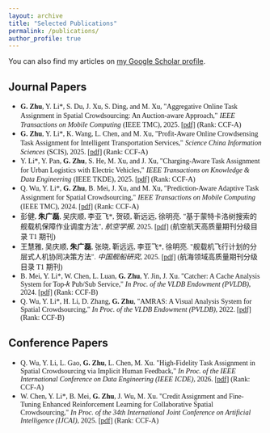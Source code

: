 ```yaml
---
layout: archive
title: "Selected Publications"
permalink: /publications/
author_profile: true
---
```


You can also find my articles on [my Google Scholar profile](https://scholar.google.com.hk/?hl=zh-CN).

## Journal Papers

- <font face="Times New Roman"><b>G. Zhu</b>, Y. Li*, S. Du, J. Xu, S. Ding, and M. Xu, "Aggregative Online Task Assignment in Spatial Crowdsourcing: An Auction-aware Approach,"</font> <font face="Times New Roman"><i>IEEE Transactions on Mobile Computing</i></font> <font face="Times New Roman">(IEEE TMC), 2025. [[pdf]](#) (Rank: CCF-A)</font>
- <font face="Times New Roman"><b>G. Zhu</b>, Y. Li*, K. Wang, L. Chen, and M. Xu, "Profit-Aware Online Crowdsensing Task Assignment for Intelligent Transportation Services,"</font> <font face="Times New Roman"><i>Science China Information Sciences</i></font> <font face="Times New Roman">(SCIS), 2025. [[pdf]](#) (Rank: CCF-A)</font>
- <font face="Times New Roman">Y. Li*, Y. Pan, <b>G. Zhu</b>, S. He, M. Xu, and J. Xu, "Charging-Aware Task Assignment for Urban Logistics with Electric Vehicles,"</font> <font face="Times New Roman"><i>IEEE Transactions on Knowledge & Data Engineering</i></font> <font face="Times New Roman">(IEEE TKDE), 2025. [[pdf]](#) (Rank: CCF-A)</font>
- <font face="Times New Roman">Q. Wu, Y. Li*, <b>G. Zhu</b>, B. Mei, J. Xu, and M. Xu, "Prediction-Aware Adaptive Task Assignment for Spatial Crowdsourcing,"</font> <font face="Times New Roman"><i>IEEE Transactions on Mobile Computing</i></font> <font face="Times New Roman">(IEEE TMC), 2024. [[pdf]](#) (Rank: CCF-A)</font>
- <font face="楷体">彭健, <b>朱广磊</b>, 吴庆顺, 李亚飞*, 贺硕, 靳远远, 徐明亮. "基于蒙特卡洛树搜索的舰载机保障作业调度方法",</font> <font face="楷体"><i>航空学报</i></font><font face="楷体">, 2025. [[pdf]](#) (航空航天高质量期刊分级目录 T1 期刊)</font>
- <font face="楷体">王慧雅, 吴庆顺, <b>朱广磊</b>, 张晓, 靳远远, 李亚飞*, 徐明亮. "舰载机飞行计划的分层式人机协同决策方法".</font> <font face="楷体"><i>中国舰船研究</i></font><font face="楷体">, 2025. [[pdf]](#) (航海领域高质量期刊分级目录 T1 期刊)</font>
- <font face="Times New Roman">B. Mei, Y. Li*, W. Chen, L. Luan, <b>G. Zhu</b>, Y. Jin, J. Xu. "Catcher: A Cache Analysis System for Top-𝑘 Pub/Sub Service," <i>In Proc. of the VLDB Endowment (PVLDB)</i>, 2024. [[pdf]](#) (Rank: CCF-B)</font>
- <font face="Times New Roman">Q. Wu, Y. Li*, H. Li, D. Zhang, <b>G. Zhu</b>, "AMRAS: A Visual Analysis System for Spatial Crowdsourcing," <i>In Proc. of the VLDB Endowment (PVLDB)</i>, 2022. [[pdf]](#) (Rank: CCF-B)</font>

## Conference Papers

- <font face="Times New Roman">Q. Wu, Y. Li, L. Gao, <b>G. Zhu</b>, L. Chen, M. Xu. "High-Fidelity Task Assignment in Spatial Crowdsourcing via Implicit Human Feedback," <i>In Proc. of the IEEE International Conference on Data Engineering (IEEE ICDE)</i>, 2026. [[pdf]](#) (Rank: CCF-A)</font>
- <font face="Times New Roman">W. Chen, Y. Li*, B. Mei, <b>G. Zhu</b>, J. Wu, M. Xu. "Credit Assignment and Fine-Tuning Enhanced Reinforcement Learning for Collaborative Spatial Crowdsourcing," <i>In Proc. of the 34th International Joint Conference on Artificial Intelligence (IJCAI)</i>, 2025. [[pdf]](#) (Rank: CCF-A)</font>
